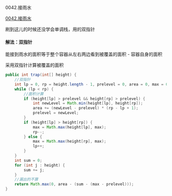 0042.接雨水

[0042.接雨水](https://leetcode-cn.com/problems/trapping-rain-water/)

刷到这儿的时候还没学会单调栈，用的双指针

#### 解法：双指针

能接到雨水的面积等于整个容器从左右两边看到被覆盖的面积 - 容器自身的面积

采用双指针计算被覆盖的面积

```java
public int trap(int[] height) {
    //双指针
    int lp = 0, rp = height.length - 1, prelevel = 0, area = 0, max = 0;
    while (lp < rp) {
        //面积计算
        if (height[lp] > prelevel && height[rp] > prelevel) {
            int newLevel = Math.min(height[lp], height[rp]);
            area += (newLevel - prelevel) * (rp - lp + 1);
            prelevel = newLevel;
        }
        if (height[lp] > height[rp]) {
            max = Math.max(height[lp], max);
            rp--;
        } else {
            max = Math.max(height[rp], max);
            lp++;
        }
    }
    int sum = 0;
    for (int j : height) {
        sum += j;
    }
    //漏出的不算
    return Math.max(0, area - (sum - (max - prelevel)));
}
```

